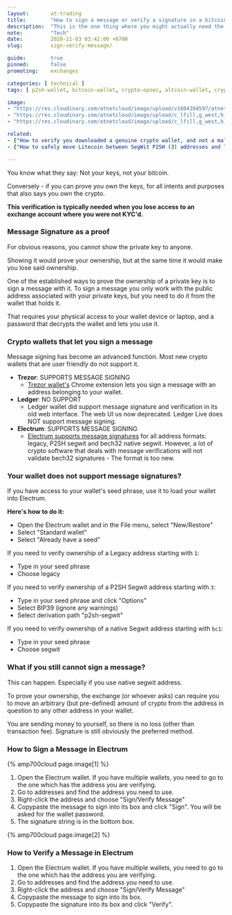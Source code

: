 ```yaml
---
layout:       at-trading
title:        "How to sign a message or verify a signature in a bitcoin wallet"
description:  "This is the one thing where you might actually need the Electrum wallet. Ledger wallet no longer supports message signing."
note:         "Tech"
date:         2020-11-03 03:42:00 +0700
slug:         sign-verify-message/

guide:        true
pinned:       false
promoting:    exchanges

categories: [ technical ]
tags: [ p2sh-wallet, bitcoin-wallet, crypto-opsec, altcoin-wallet, cryptocurrency-wallet, electrum, trezor, billfodl ]

image:
- "https://res.cloudinary.com/atnetcloud/image/upload/v1604394597/atnet/pexels-maria-tyutina-1603933_kbejzt.jpg"
- "https://res.cloudinary.com/atnetcloud/image/upload/c_lfill,g_west,h_360,w_700/v1604394376/atnet/_how-to/sign1_mze3qr.jpg"
- "https://res.cloudinary.com/atnetcloud/image/upload/c_lfill,g_west,h_360,w_700/v1604394385/atnet/_how-to/sign2a_rzb79r.jpg"

related:
- {"How to verify you downloaded a genuine crypto wallet, and not a malicious imposter?": "/howto/verify-signature/"}
- {"How to safely move Litecoin between SegWit P2SH (3) addresses and legacy (L) addresses": "/howto/move-ltc-p2sh/"}

---
```


You know what they say: Not your keys, not your bitcoin.

Conversely - if you can prove you own the keys, for all intents and purposes that also says you own the crypto.

**This verification is typically needed when you lose access to an exchange account where you were not KYC'd.**

### Message Signature as a proof

For obvious reasons, you cannot show the private key to anyone.

Showing it would prove your ownership, but at the same time it would make you lose said ownership.

One of the established ways to prove the ownership of a private key is to sign a message with it. To sign a message you only work with the public address associated with your private keys, but you need to do it from the wallet that holds it.

That requires your physical access to your wallet device or laptop, and a password that decrypts the wallet and lets you use it.

### Crypto wallets that let you sign a message

Message signing has become an advanced function. Most new crypto wallets that are user friendly do not support it.

* **Trezor**: SUPPORTS MESSAGE SIGNING
  - [Trezor wallet's](/blackfriday/#live-billfodl) Chrome extension lets you sign a message with an address belonging to your wallet.
* **Ledger**: NO SUPPORT
  - Ledger wallet did support message signature and verification in its old web interface. The web UI us now deprecated. Ledger Live does NOT support message signing.
* **Electrum**: SUPPORTS MESSAGE SIGNING
  - [Electrum supports message signatures](/glossary/electrum/) for all address formats: legacy, P2SH segwit and bech32 native segwit. However, a lot of crypto software that deals with message verifications will not validate bech32 signatures - The format is too new.

### Your wallet does not support message signatures?

If you have access to your wallet's seed phrase, use it to load your wallet into Electrum.

**Here's how to do it:**

* Open the Electrum wallet and in the File menu, select "New/Restore"
* Select "Standard wallet"
* Select "Already have a seed"

If you need to verify ownership of a Legacy address starting with `1`:
* Type in your seed phrase
* Choose legacy

If you need to verify ownership of a P2SH Segwit address starting with `3`:

* Type in your seed phrase and click "Options"
* Select BIP39 (ignore any warnings)
* Select derivation path "p2sh-segwit"

If you need to verify ownership of a native Segwit address starting with `bc1`:
* Type in your seed phrase
* Choose segwit


### What if you still cannot sign a message?

This can happen. Especially if you use native segwit address.

To prove your ownership, the exchange (or whoever asks) can require you to move an arbitrary (but pre-defined) amount of crypto from the address in question to any other address in your wallet.

You are sending money to yourself, so there is no loss (other than transaction fee). Signature is still obviously the preferred method.

### How to Sign a Message in Electrum

{% amp700cloud page.image[1] %}

1. Open the Electrum wallet. If you have multiple wallets, you need to go to the one which has the address you are verifying.
2. Go to addresses and find the address you need to use.
3. Right-click the address and choose "Sign/Verify Message"
4. Copypaste the message to sign into its box and click "Sign". You will be asked for the wallet password.
5. The signature string is in the bottom box.

{% amp700cloud page.image[2] %}


### How to Verify a Message in Electrum


1. Open the Electrum wallet. If you have multiple wallets, you need to go to the one which has the address you are verifying.
2. Go to addresses and find the address you need to use.
3. Right-click the address and choose "Sign/Verify Message"
4. Copypaste the message to sign into its box.
5. Copypaste the signature into its box and click "Verify".
